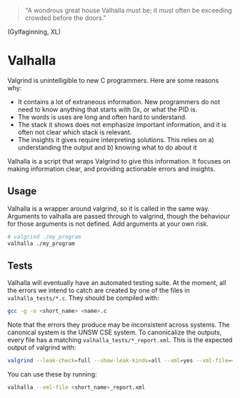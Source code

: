 > "A wondrous great house Valhalla must be; it must often be exceeding crowded before the doors."

(Gylfaginning, XL)

# Valhalla

Valgrind is unintelligible to new C programmers. Here are some reasons why:
 - It contains a lot of extraneous information. New programmers do not need to know anything that starts with 0x, or what the PID is.
 - The words is uses are long and often hard to understand.
 - The stack it shows does not emphasize important information, and it is often not clear which stack is relevant.
 - The insights it gives require interpreting solutions. This relies on a) understanding the output and b) knowing what to do about it

 Valhalla is a script that wraps Valgrind to give this information. It focuses on making information clear, and providing actionable errors and insights.

## Usage

Valhalla is a wrapper around valgrind, so it is called in the same way. Arguments to valhalla are passed through to valgrind, though the behaviour for those arguments is not defined. Add arguments at your own risk.

```bash
# valgrind ./my_program
valhalla ./my_program
```

## Tests

Valhalla will eventually have an automated testing suite. At the moment, all the errors we intend to catch are created by one of the files in `valhalla_tests/*.c`.
They should be compiled with:
```bash
gcc -g -o <short_name> <name>.c
```

Note that the errors they produce may be inconsistent across systems. The canonical system is the UNSW CSE system.
To canonicalize the outputs, every file has a matching `valhalla_tests/*_report.xml`. This is the expected output of valgrind with:
```bash
valgrind --leak-check=full --show-leak-kinds=all --xml=yes --xml-file=<short_name>_report.xml --track-origins=yes ./<short_name>
```

You can use these by running:

```bash
valhalla --xml-file <short_name>_report.xml
```
